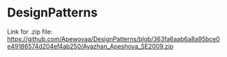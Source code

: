 # DesignPatterns
Link for .zip file: https://github.com/Apewovaa/DesignPatterns/blob/363fa6aab6a8a95bce0e49186574d204ef4ab250/Ayazhan_Apeshova_SE2009.zip
